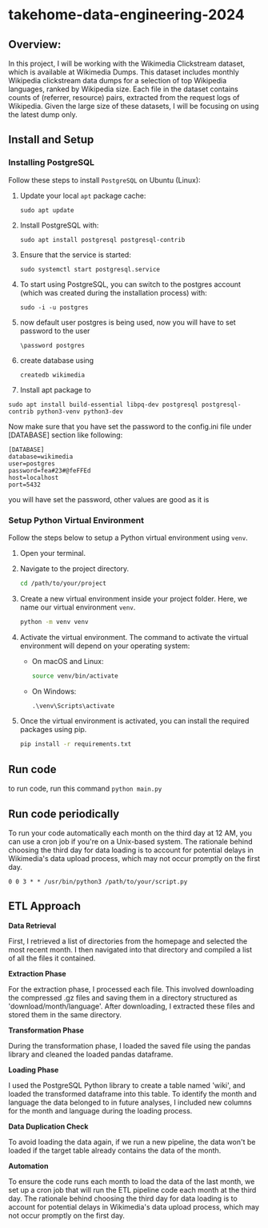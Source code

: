 # takehome-data-engineering-2024
## Overview:
In this project, I will be working with the Wikimedia Clickstream dataset, which is available at Wikimedia Dumps. This dataset includes monthly Wikipedia clickstream data dumps for a selection of top Wikipedia languages, ranked by Wikipedia size. Each file in the dataset contains counts of (referrer, resource) pairs, extracted from the request logs of Wikipedia. Given the large size of these datasets, I will be focusing on using the latest dump only.


## Install and Setup


### Installing PostgreSQL

Follow these steps to install `PostgreSQL` on Ubuntu (Linux):

1. Update your local `apt` package cache:
   ```
   sudo apt update
   ```

2. Install PostgreSQL with:
   ```
   sudo apt install postgresql postgresql-contrib
   ```

3. Ensure that the service is started:
   ```
   sudo systemctl start postgresql.service
   ```

4. To start using PostgreSQL, you can switch to the postgres account (which was created during the installation process) with:
   ```
   sudo -i -u postgres
   ```
5. now default user postgres is being used, now you will have to set password to the user

    ```
    \password postgres
    ```
6. create database using 

    ```
    createdb wikimedia
    ```

5. Install apt package to 
```
sudo apt install build-essential libpq-dev postgresql postgresql-contrib python3-venv python3-dev
```

Now make sure that you have set the password to the config.ini file under [DATABASE] section like following:

```
[DATABASE]
database=wikimedia
user=postgres
password=fea#23#@feFFEd
host=localhost
port=5432
```

you will have set the password, other values are good as it is

### Setup Python Virtual Environment

Follow the steps below to setup a Python virtual environment using `venv`.

1. Open your terminal.

2. Navigate to the project directory.

    ```bash
    cd /path/to/your/project
    ```

3. Create a new virtual environment inside your project folder. Here, we name our virtual environment `venv`.

    ```bash
    python -m venv venv
    ```

4. Activate the virtual environment. The command to activate the virtual environment will depend on your operating system:

    - On macOS and Linux:

        ```bash
        source venv/bin/activate
        ```

    - On Windows:

        ```cmd
        .\venv\Scripts\activate
        ```

5. Once the virtual environment is activated, you can install the required packages using pip.

    ```bash
    pip install -r requirements.txt
    ```

## Run code
to run code, run this command 
    ```
    python main.py
    ```

## Run code periodically
To run your code automatically each month on the third day at 12 AM, you can use a cron job if you're on a Unix-based system. The rationale behind choosing the third day for data loading is to account for potential delays in Wikimedia's data upload process, which may not occur promptly on the first day.

```shell
0 0 3 * * /usr/bin/python3 /path/to/your/script.py
```

## ETL Approach

**Data Retrieval**

First, I retrieved a list of directories from the homepage and selected the most recent month. I then navigated into that directory and compiled a list of all the files it contained.

**Extraction Phase**

For the extraction phase, I processed each file. This involved downloading the compressed .gz files and saving them in a directory structured as 'download/month/language'. After downloading, I extracted these files and stored them in the same directory.

**Transformation Phase**

During the transformation phase, I loaded the saved file using the pandas library and cleaned the loaded pandas dataframe. 

**Loading Phase**

I used the PostgreSQL Python library to create a table named 'wiki', and loaded the transformed dataframe into this table. To identify the month and language the data belonged to in future analyses, I included new columns for the month and language during the loading process.

**Data Duplication Check**

To avoid loading the data again, if we run a new pipeline, the data won't be loaded if the target table already contains the data of the month.

**Automation**

To ensure the code runs each month to load the data of the last month, we set up a cron job that will run the ETL pipeline code each month at the third day. The rationale behind choosing the third day for data loading is to account for potential delays in Wikimedia's data upload process, which may not occur promptly on the first day.
